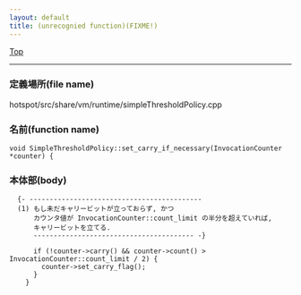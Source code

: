```yaml
---
layout: default
title: (unrecognied function)(FIXME!)
---
```

[Top](../index.html)

--- 
### 定義場所(file name)
hotspot/src/share/vm/runtime/simpleThresholdPolicy.cpp

### 名前(function name)
```
void SimpleThresholdPolicy::set_carry_if_necessary(InvocationCounter *counter) {
```

### 本体部(body)
```
  {- -------------------------------------------
  (1) もし未だキャリービットが立っておらず, かつ
      カウンタ値が InvocationCounter::count_limit の半分を超えていれば, 
      キャリービットを立てる.
      ---------------------------------------- -}

	  if (!counter->carry() && counter->count() > InvocationCounter::count_limit / 2) {
	    counter->set_carry_flag();
	  }
	}
	
```


